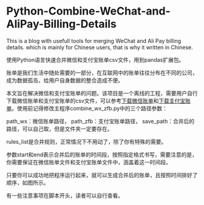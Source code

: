 # Python-Combine-WeChat-and-AliPay-Billing-Details

This is a blog with usefull tools for merging WeChat and Ali Pay billing details. which is mainly for Chinese users, that is why it written in Chinese.

使用Python语言快速合并微信和支付宝账单csv文件，用到pandas扩展包。

账单是我们生活中随处需要的一部分，在互联网中的账单往往分布在不同的公司，成为数据孤岛，给用户自身数据的整合造成不便。

本文旨在解决微信和支付宝账单的问题。该项目是一个离线的工程，需要用户自行下载微信账单和支付宝账单的csv文件，可以参考[下载微信账单](https://jingyan.baidu.com/article/02027811da873c5bcc9ce5e5.html)和[下载支付宝账单](https://jingyan.baidu.com/article/3aed632e4686a73111809161.html)。使用前记得修改主程序combine_wx_zfb.py中的三个路径参数：

path_wx：微信账单路径，
path_zfb：支付宝账单路径，
save_path：合并后的路径，可以自己取，但是文件夹一定要存在。

rules_list是合并规则，正常情况下不用动了，除了你有特殊的需要。

参数start和end表示合并后的账单的时间段，按照指定格式书写，需要注意的是，你需要保证在微信账单文件和支付宝账单文件中，涵盖着这一时间段。

只要你可以成功地把程序运行起来，就可以生成合并后的账单，且按照时间排好了顺序，如图所示。

有一些注意事项在脚本开头，读者可以自行查看。

